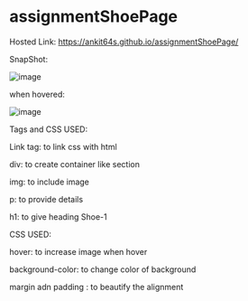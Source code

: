 # assignmentShoePage

Hosted Link:  https://ankit64s.github.io/assignmentShoePage/



SnapShot:

![image](https://github.com/Ankit64s/assignmentShoePage/assets/44794402/6561d5f5-0e57-4185-9955-91e4181daaa3)

when hovered:

![image](https://github.com/Ankit64s/assignmentShoePage/assets/44794402/292f37a9-a375-427b-9abe-ed1d7e133654)




Tags and CSS USED:

Link tag: to link css with html


div: to create container like section


img: to include image


p: to provide details


h1: to give heading Shoe-1


CSS USED:

hover: to increase image when hover

background-color: to change color of background


margin adn padding : to beautify the alignment
